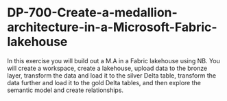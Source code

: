 # DP-700-Create-a-medallion-architecture-in-a-Microsoft-Fabric-lakehouse
In this exercise you will build out a M.A in a Fabric lakehouse using NB. You will create a workspace, create a lakehouse, upload data to the bronze layer, transform the data and load it to the silver Delta table, transform the data further and load it to the gold Delta tables, and then explore the semantic model and create relationships.
